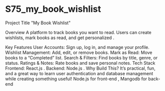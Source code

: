 # S75_my_book_wishlist
Project Title
"My Book Wishlist"

Overview
A platform to track books you want to read. Users can create wishlists, mark books as read, and get personalized .

Key Features
User Accounts: Sign up, log in, and manage your profile.
Wishlist Management: Add, edit, or remove books.
Mark as Read: Move books to a “Completed” list.
Search & Filters: Find books by title, genre, or status.
Ratings & Notes: Rate books and save personal notes.
Tech Stack
Frontend: React.js .
Backend: Node.js .
Why Build This?
It’s practical, fun, and a great way to learn user authentication and database management while creating something useful!
Node.js for front-end , Mangodb for back-end
